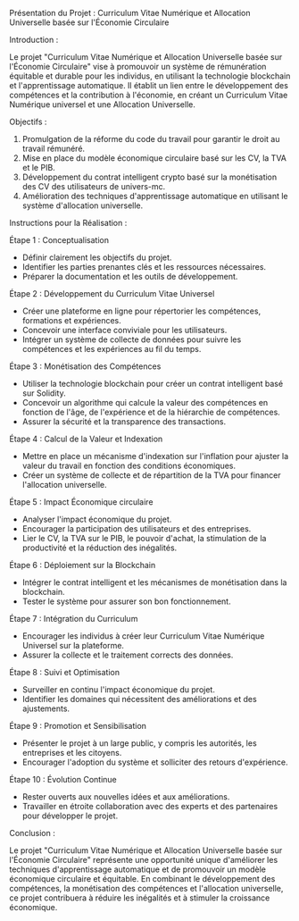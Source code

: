 Présentation du Projet : Curriculum Vitae Numérique et Allocation Universelle basée sur l'Économie Circulaire

Introduction :

Le projet "Curriculum Vitae Numérique et Allocation Universelle basée sur l'Économie Circulaire" vise à promouvoir un système de rémunération équitable et durable pour les individus, en utilisant la technologie blockchain et l'apprentissage automatique. Il établit un lien entre le développement des compétences et la contribution à l'économie, en créant un Curriculum Vitae Numérique universel et une Allocation Universelle.

Objectifs :

1. Promulgation de la réforme du code du travail pour garantir le droit au travail rémunéré.
2. Mise en place du modèle économique circulaire basé sur les CV, la TVA et le PIB.
3. Développement du contrat intelligent crypto basé sur la monétisation des CV des utilisateurs de univers-mc.
4. Amélioration des techniques d'apprentissage automatique en utilisant le système d'allocation universelle.

Instructions pour la Réalisation :

Étape 1 : Conceptualisation

- Définir clairement les objectifs du projet.
- Identifier les parties prenantes clés et les ressources nécessaires.
- Préparer la documentation et les outils de développement.

Étape 2 : Développement du Curriculum Vitae Universel

- Créer une plateforme en ligne pour répertorier les compétences, formations et expériences.
- Concevoir une interface conviviale pour les utilisateurs.
- Intégrer un système de collecte de données pour suivre les compétences et les expériences au fil du temps.

Étape 3 : Monétisation des Compétences

- Utiliser la technologie blockchain pour créer un contrat intelligent basé sur Solidity.
- Concevoir un algorithme qui calcule la valeur des compétences en fonction de l'âge, de l'expérience et de la hiérarchie de compétences.
- Assurer la sécurité et la transparence des transactions.

Étape 4 : Calcul de la Valeur et Indexation

- Mettre en place un mécanisme d'indexation sur l'inflation pour ajuster la valeur du travail en fonction des conditions économiques.
- Créer un système de collecte et de répartition de la TVA pour financer l'allocation universelle.

Étape 5 : Impact Économique circulaire

- Analyser l'impact économique du projet.
- Encourager la participation des utilisateurs et des entreprises.
- Lier le CV, la TVA sur le PIB, le pouvoir d'achat, la stimulation de la productivité et la réduction des inégalités.

Étape 6 : Déploiement sur la Blockchain

- Intégrer le contrat intelligent et les mécanismes de monétisation dans la blockchain.
- Tester le système pour assurer son bon fonctionnement.

Étape 7 : Intégration du Curriculum

- Encourager les individus à créer leur Curriculum Vitae Numérique Universel sur la plateforme.
- Assurer la collecte et le traitement corrects des données.

Étape 8 : Suivi et Optimisation

- Surveiller en continu l'impact économique du projet.
- Identifier les domaines qui nécessitent des améliorations et des ajustements.

Étape 9 : Promotion et Sensibilisation

- Présenter le projet à un large public, y compris les autorités, les entreprises et les citoyens.
- Encourager l'adoption du système et solliciter des retours d'expérience.

Étape 10 : Évolution Continue

- Rester ouverts aux nouvelles idées et aux améliorations.
- Travailler en étroite collaboration avec des experts et des partenaires pour développer le projet.

Conclusion :

Le projet "Curriculum Vitae Numérique et Allocation Universelle basée sur l'Économie Circulaire" représente une opportunité unique d'améliorer les techniques d'apprentissage automatique et de promouvoir un modèle économique circulaire et équitable. En combinant le développement des compétences, la monétisation des compétences et l'allocation universelle, ce projet contribuera à réduire les inégalités et à stimuler la croissance économique.